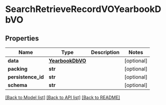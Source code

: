 # SearchRetrieveRecordVOYearbookDbVO

## Properties
Name | Type | Description | Notes
------------ | ------------- | ------------- | -------------
**data** | [**YearbookDbVO**](YearbookDbVO.md) |  | [optional] 
**packing** | **str** |  | [optional] 
**persistence_id** | **str** |  | [optional] 
**schema** | **str** |  | [optional] 

[[Back to Model list]](../README.md#documentation-for-models) [[Back to API list]](../README.md#documentation-for-api-endpoints) [[Back to README]](../README.md)


